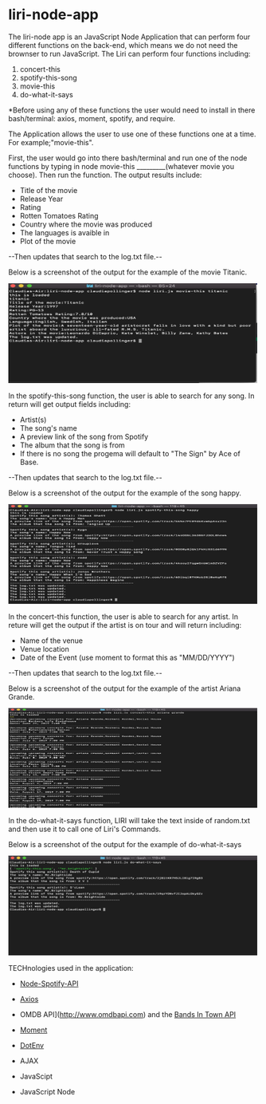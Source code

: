 # liri-node-app

The liri-node app is an JavaScript Node Application that can perform four different functions on the back-end, which means we do not need the brownser to run JavaScript. The Liri can perform four functions including:
1. concert-this
2. spotify-this-song
3. movie-this
4. do-what-it-says

*Before using any of these functions the user would need to install in there bash/terminal: axios, moment, spotify, and require.

The Application allows the user to use one of these functions one at a time.  For example;"movie-this". 

First, the user would go into there bash/terminal and run one of the node functions by typing in node movie-this _________(whatever movie you choose). Then run the function. The output results include:


* Title of the movie
* Release Year 
* Rating
* Rotten Tomatoes Rating 
* Country where the movie was produced
* The languages is avaible in 
* Plot of the movie

--Then updates that search to the log.txt file.-- 


Below is a screenshot of the output for the example of the movie Titanic. 

<img src ="images/MOVIE-THIS.png" width = 500px height = 200px>



In the spotify-this-song function, the user is able to search for any song. In return will get output fields including:
* Artist(s)
* The song's name 
* A preview link of the song from Spotify
* The album that the song is from 
* If there is no song the progema will default to "The Sign" by Ace of Base. 

--Then updates that search to the log.txt file.-- 

Below is a screenshot of the output for the example of the song happy. 

<img src ="images/Spotify-this.png" width = 500px height = 200px>



In the concert-this function, the user is able to search for any artist. In reture will get the output if the artist is on tour and will return including:
* Name of the venue
* Venue location
* Date of the Event (use moment to format this as "MM/DD/YYYY")

--Then updates that search to the log.txt file.-- 

Below is a screenshot of the output for the example of the artist Ariana Grande. 

<img src ="images/concert-this.png" width = 500px height = 200px>



In the do-what-it-says function, LIRI will take the text inside of random.txt and then use it to call one of Liri's Commands. 

Below is a screenshot of the output for the example of do-what-it-says

<img src ="images/dowhatitsays.png" width = 500px height = 200px>




 TECHnologies used in the application: 

* [Node-Spotify-API](https://www.npmjs.com/package/node-spotify-api)

* [Axios](https://www.npmjs.com/package/axios)

* OMDB API](http://www.omdbapi.com) and the [Bands In Town API](http://www.artists.bandsintown.com/bandsintown-api)

* [Moment](https://www.npmjs.com/package/moment)

* [DotEnv](https://www.npmjs.com/package/dotenv)

* AJAX

* JavaScipt 

* JavaScript Node 


   